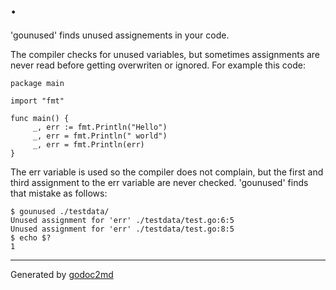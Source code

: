 
# .

'gounused' finds unused assignements in your code.

The compiler checks for unused variables, but sometimes assignments
are never read before getting overwriten or ignored.  For example this
code:


	package main
	
	import "fmt"
	
	func main() {
	     _, err := fmt.Println("Hello")
	     _, err = fmt.Println(" world")
	     _, err = fmt.Println(err)
	}

The err variable is used so the compiler does not complain, but the
first and third assignment to the err variable are never checked.
'gounused' finds that mistake as follows:


	$ gounused ./testdata/
	Unused assignment for 'err' ./testdata/test.go:6:5
	Unused assignment for 'err' ./testdata/test.go:8:5
	$ echo $?
	1








- - -
Generated by [godoc2md](http://godoc.org/github.com/davecheney/godoc2md)